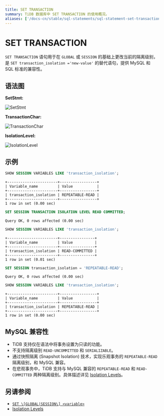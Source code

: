 ```yaml
---
title: SET TRANSACTION
summary: TiDB 数据库中 SET TRANSACTION 的使用概况。
aliases: ['/docs-cn/stable/sql-statements/sql-statement-set-transaction/','/docs-cn/v4.0/sql-statements/sql-statement-set-transaction/','/docs-cn/stable/reference/sql/statements/set-transaction/']
---
```


# SET TRANSACTION

`SET TRANSACTION` 语句用于在 `GLOBAL` 或 `SESSION` 的基础上更改当前的隔离级别，是 `SET transaction_isolation ='new-value'` 的替代语句，提供 MySQL 和 SQL 标准的兼容性。

## 语法图

**SetStmt:**

![SetStmt](https://download.pingcap.com/images/docs-cn/sqlgram/SetStmt.png)

**TransactionChar:**

![TransactionChar](https://download.pingcap.com/images/docs-cn/sqlgram/TransactionChar.png)

**IsolationLevel:**

![IsolationLevel](https://download.pingcap.com/images/docs-cn/sqlgram/IsolationLevel.png)

## 示例


```sql
SHOW SESSION VARIABLES LIKE 'transaction_isolation';
```

```
+-----------------------+-----------------+
| Variable_name         | Value           |
+-----------------------+-----------------+
| transaction_isolation | REPEATABLE-READ |
+-----------------------+-----------------+
1 row in set (0.00 sec)
```


```sql
SET SESSION TRANSACTION ISOLATION LEVEL READ COMMITTED;
```

```
Query OK, 0 rows affected (0.00 sec)
```


```sql
SHOW SESSION VARIABLES LIKE 'transaction_isolation';
```

```
+-----------------------+----------------+
| Variable_name         | Value          |
+-----------------------+----------------+
| transaction_isolation | READ-COMMITTED |
+-----------------------+----------------+
1 row in set (0.01 sec)
```


```sql
SET SESSION transaction_isolation = 'REPEATABLE-READ';
```

```
Query OK, 0 rows affected (0.00 sec)
```


```sql
SHOW SESSION VARIABLES LIKE 'transaction_isolation';
```

```
+-----------------------+-----------------+
| Variable_name         | Value           |
+-----------------------+-----------------+
| transaction_isolation | REPEATABLE-READ |
+-----------------------+-----------------+
1 row in set (0.00 sec)
```

## MySQL 兼容性

* TiDB 支持仅在语法中将事务设置为只读的功能。
* 不支持隔离级别 `READ-UNCOMMITTED` 和 `SERIALIZABLE`。
* 通过快照隔离 (Snapshot Isolation) 技术，实现乐观事务的 `REPEATABLE-READ` 隔离级别，和 MySQL 兼容。
* 在悲观事务中，TiDB 支持与 MySQL 兼容的 `REPEATABLE-READ` 和 `READ-COMMITTED` 两种隔离级别。具体描述详见 [Isolation Levels](/transaction-isolation-levels.md)。

## 另请参阅

* [`SET \[GLOBAL|SESSION\] <variable>`](/sql-statements/sql-statement-set-variable.md)
* [Isolation Levels](/transaction-isolation-levels.md)
